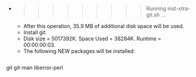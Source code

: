 * >>>>>>>>> Running inst-xtra-git.sh ...
  * After this operation, 35.9 MB of additional disk space will be used.
  * Install git.
  * Disk size = 5017392K. Space Used = 38284K. Runtime = 00:00:00:03.
  * The following NEW packages will be installed:
  ```bash
git git-man liberror-perl
  ```
